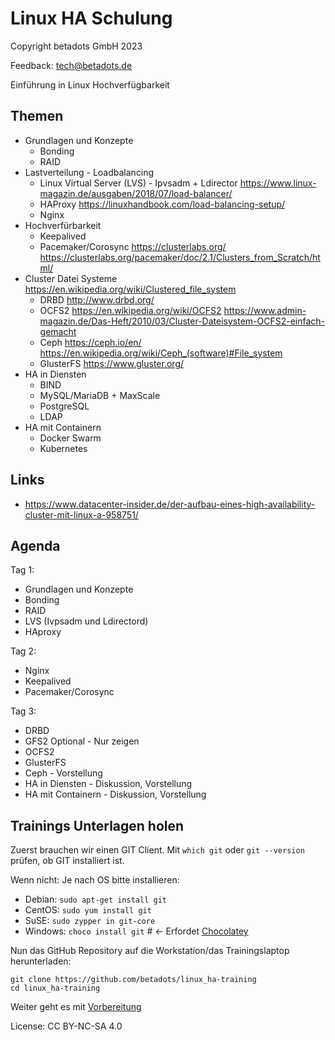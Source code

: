 # Linux HA Schulung

Copyright betadots GmbH 2023

Feedback: tech@betadots.de

Einführung in Linux Hochverfügbarkeit

## Themen

- Grundlagen und Konzepte
  - Bonding
  - RAID
- Lastverteilung - Loadbalancing
  - Linux Virtual Server (LVS) - Ipvsadm + Ldirector <https://www.linux-magazin.de/ausgaben/2018/07/load-balancer/>
  - HAProxy <https://linuxhandbook.com/load-balancing-setup/>
  - Nginx
- Hochverfürbarkeit
  - Keepalived
  - Pacemaker/Corosync <https://clusterlabs.org/> <https://clusterlabs.org/pacemaker/doc/2.1/Clusters_from_Scratch/html/>
- Cluster Datei Systeme <https://en.wikipedia.org/wiki/Clustered_file_system>
  - DRBD <http://www.drbd.org/>
  - OCFS2 <https://en.wikipedia.org/wiki/OCFS2> <https://www.admin-magazin.de/Das-Heft/2010/03/Cluster-Dateisystem-OCFS2-einfach-gemacht>
  - Ceph <https://ceph.io/en/> <https://en.wikipedia.org/wiki/Ceph_(software)#File_system>
  - GlusterFS <https://www.gluster.org/>
- HA in Diensten
  - BIND
  - MySQL/MariaDB + MaxScale
  - PostgreSQL
  - LDAP
- HA mit Containern
  - Docker Swarm
  - Kubernetes

## Links

- <https://www.datacenter-insider.de/der-aufbau-eines-high-availability-cluster-mit-linux-a-958751/>

## Agenda

Tag 1:

- Grundlagen und Konzepte
- Bonding
- RAID
- LVS (Ivpsadm und Ldirectord)
- HAproxy

Tag 2:

- Nginx
- Keepalived
- Pacemaker/Corosync

Tag 3:

- DRBD
- GFS2
Optional - Nur zeigen
- OCFS2
- GlusterFS
- Ceph - Vorstellung
- HA in Diensten - Diskussion, Vorstellung
- HA mit Containern - Diskussion, Vorstellung

## Trainings Unterlagen holen

Zuerst brauchen wir einen GIT Client. Mit `which git` oder `git --version` prüfen, ob GIT installiert ist.

Wenn nicht: Je nach OS bitte installieren:

- Debian: `sudo apt-get install git`
- CentOS: `sudo yum install git`
- SuSE: `sudo zypper in git-core`
- Windows: `choco install git` # <- Erfordet [Chocolatey](https://chocolatey.org/)

Nun das GitHub Repository auf die Workstation/das Trainingslaptop herunterladen:

```shell
git clone https://github.com/betadots/linux_ha-training
cd linux_ha-training
```

Weiter geht es mit [Vorbereitung](00_Vorbereitung)

License: CC BY-NC-SA 4.0
